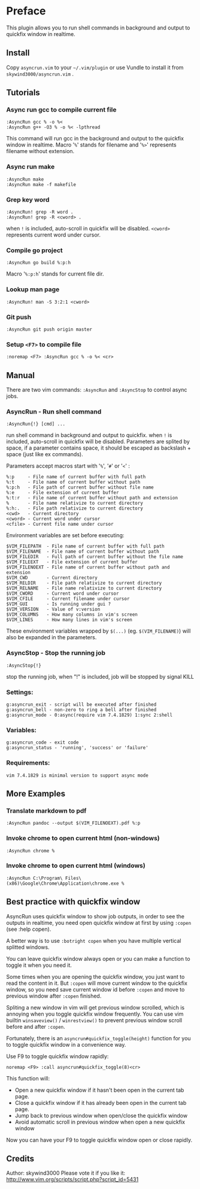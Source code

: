 # Preface
This plugin allows you to run shell commands in background and output to quickfix window in realtime.

## Install
Copy `asyncrun.vim` to your `~/.vim/plugin` or use Vundle to install it from `skywind3000/asyncrun.vim` .

## Tutorials

### Async run gcc to compile current file
	:AsyncRun gcc % -o %<
	:AsyncRun g++ -O3 % -o %< -lpthread 
This command will run gcc in the background and output to the quickfix window in realtime. Macro '`%`' stands for filename and '`%>`' represents filename without extension.

### Async run make
    :AsyncRun make
	:AsyncRun make -f makefile

### Grep key word 
    :AsyncRun! grep -R word . 
    :AsyncRun! grep -R <cword> . 
when `!` is included, auto-scroll in quickfix will be disabled. `<cword>` represents current word under cursor.

### Compile go project
    :AsyncRun go build %:p:h
Macro '`%:p:h`' stands for current file dir. 

### Lookup man page
    :AsyncRun! man -S 3:2:1 <cword>

### Git push
    :AsyncRun git push origin master

### Setup `<F7>` to compile file
    :noremap <F7> :AsyncRun gcc % -o %< <cr> 

## Manual

There are two vim commands: `:AsyncRun` and `:AsyncStop` to control async jobs.

### AsyncRun - Run shell command

```VimL
:AsyncRun{!} [cmd] ...
```

run shell command in background and output to quickfix. when `!` is included, auto-scroll in quickfix will be disabled. Parameters are splited by space, if a parameter contains space, it should be escaped as backslash + space (just like ex commands).

Parameters accept macros start with '`%`', '`#`' or '`<`' :

    %:p     - File name of current buffer with full path
    %:t     - File name of current buffer without path
    %:p:h   - File path of current buffer without file name
    %:e     - File extension of current buffer
    %:t:r   - File name of current buffer without path and extension
    %       - File name relativize to current directory
    %:h:.   - File path relativize to current directory
    <cwd>   - Current directory
    <cword> - Current word under cursor
    <cfile> - Current file name under cursor

Environment variables are set before executing:

    $VIM_FILEPATH  - File name of current buffer with full path
    $VIM_FILENAME  - File name of current buffer without path
    $VIM_FILEDIR   - Full path of current buffer without the file name
    $VIM_FILEEXT   - File extension of current buffer
    $VIM_FILENOEXT - File name of current buffer without path and extension
    $VIM_CWD       - Current directory
    $VIM_RELDIR    - File path relativize to current directory
    $VIM_RELNAME   - File name relativize to current directory 
    $VIM_CWORD     - Current word under cursor
    $VIM_CFILE     - Current filename under cursor
    $VIM_GUI       - Is running under gui ?
    $VIM_VERSION   - Value of v:version
    $VIM_COLUMNS   - How many columns in vim's screen
    $VIM_LINES     - How many lines in vim's screen

These environment variables wrapped by `$(...)` (eg. `$(VIM_FILENAME)`) will also be expanded in the parameters.

### AsyncStop - Stop the running job

```VimL
:AsyncStop{!}
```

stop the running job, when "!" is included, job will be stopped by signal KILL

### Settings:

    g:asyncrun_exit - script will be executed after finished
    g:asyncrun_bell - non-zero to ring a bell after finished
    g:asyncrun_mode - 0:async(require vim 7.4.1829) 1:sync 2:shell

### Variables:
    g:asyncrun_code - exit code
    g:asyncrun_status - 'running', 'success' or 'failure'

### Requirements:
    vim 7.4.1829 is minimal version to support async mode

## More Examples

### Translate markdown to pdf

```VimL
:AsyncRun pandoc --output $(VIM_FILENOEXT).pdf %:p
```

### Invoke chrome to open current html (non-windows)

```VimL
:AsyncRun chrome %
```

### Invoke chrome to open current html (windows)

```VimL
:AsyncRun C:\Program\ Files\ (x86)\Google\Chrome\Application\chrome.exe %
```

## Best practice with quickfix window

AsyncRun uses quickfix window to show job outputs, in order to see the outputs in realtime, you need open quickfix window at first by using `:copen` (see :help copen).

A better way is to use `:botright copen` when you have multiple vertical splitted windows.

You can leave quickfix window always open or you can make a function to toggle it when you need it.

Some times when you are opening the quickfix window, you just want to read the content in it. But `:copen` will move current window to the quickfix window, so you need save current window id before `:copen` and move to previous window after `:copen` finished. 

Spliting a new window in vim will get previous window scrolled, which is annoying when you  toggle quickfix window frequently. You can use vim builtin `winsaveview()` / `winrestview()` to prevent previous window scroll before and after `:copen`.

Fortunately, there is an `asyncrun#quickfix_toggle(height)` function for you to toggle quickfix window in a convenience way.

Use F9 to toggle quickfix window rapidly:

```VimL
noremap <F9> :call asyncrun#quickfix_toggle(8)<cr>
```

This function will:

* Open a new quickfix window if it hasn't been open in the current tab page.
* Close a quickfix window if it has already been open in the current tab page.
* Jump back to previous window when open/close the quickfix window
* Avoid automatic scroll in previous window when open a new quickfix window

Now you can have your F9 to toggle quickfix window open or close rapidly.

## Credits
Author: skywind3000
Please vote it if you like it: 
http://www.vim.org/scripts/script.php?script_id=5431

